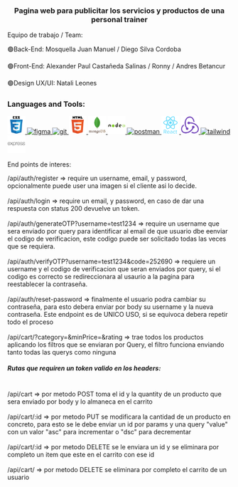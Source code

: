<h3 align="center">Pagina web para publicitar los servicios y productos de una personal trainer</h3>

<p align="left">
</p>

Equipo de trabajo / Team:

🟢Back-End: Mosquella Juan Manuel / Diego Silva Cordoba

🟢Front-End: Alexander Paul Castañeda Salinas / Ronny / Andres Betancur

🟢Design UX/UI: Natali Leones

<h3 align="left">Languages and Tools:</h3>
<p align="left"> <a href="https://www.w3schools.com/css/" target="_blank" rel="noreferrer"> <img src="https://raw.githubusercontent.com/devicons/devicon/master/icons/css3/css3-original-wordmark.svg" alt="css3" width="40" height="40"/> </a>  <a href="https://www.figma.com/" target="_blank" rel="noreferrer"> <img src="https://www.vectorlogo.zone/logos/figma/figma-icon.svg" alt="figma" width="40" height="40"/> </a> <a href="https://git-scm.com/" target="_blank" rel="noreferrer"> <img src="https://www.vectorlogo.zone/logos/git-scm/git-scm-icon.svg" alt="git" width="40" height="40"/> </a> <a href="https://www.w3.org/html/" target="_blank" rel="noreferrer"> <img src="https://raw.githubusercontent.com/devicons/devicon/master/icons/html5/html5-original-wordmark.svg" alt="html5" width="40" height="40"/> </a> <a href="https://www.mongodb.com/" target="_blank" rel="noreferrer"> <img src="https://raw.githubusercontent.com/devicons/devicon/master/icons/mongodb/mongodb-original-wordmark.svg" alt="mongodb" width="40" height="40"/> </a> <a href="https://nodejs.org" target="_blank" rel="noreferrer"> <img src="https://raw.githubusercontent.com/devicons/devicon/master/icons/nodejs/nodejs-original-wordmark.svg" alt="nodejs" width="40" height="40"/> </a> <a href="https://postman.com" target="_blank" rel="noreferrer"> <img src="https://www.vectorlogo.zone/logos/getpostman/getpostman-icon.svg" alt="postman" width="40" height="40"/> </a> <a href="https://reactjs.org/" target="_blank" rel="noreferrer"> <img src="https://raw.githubusercontent.com/devicons/devicon/master/icons/react/react-original-wordmark.svg" alt="react" width="40" height="40"/> </a> <a href="https://redux.js.org" target="_blank" rel="noreferrer"> <img src="https://raw.githubusercontent.com/devicons/devicon/master/icons/redux/redux-original.svg" alt="redux" width="40" height="40"/> </a> <a href="https://tailwindcss.com/" target="_blank" rel="noreferrer"> <img src="https://www.vectorlogo.zone/logos/tailwindcss/tailwindcss-icon.svg" alt="tailwind" width="40" height="40"/> </a> <a href="https://expressjs.com" target="_blank" rel="noreferrer"> <img src="https://raw.githubusercontent.com/devicons/devicon/master/icons/express/express-original-wordmark.svg" alt="express" width="40" height="40"/> </a></p>

End points de interes:

/api/auth/register => require un username, email, y password, opcionalmente puede user una imagen si el cliente asi lo decide.
<br>
<br>
/api/auth/login => require un email, y password, en caso de dar una respuesta con status 200 devuelve un token.
<br>
<br>
/api/auth/generateOTP?username=test1234 => require un username que sera enviado por query para identificar al email de que usuario dbe eenviar el codigo de verificacion, este codigo puede ser solicitado todas las veces que se requiera.
<br>
<br>
/api/auth/verifyOTP?username=test1234&code=252690 => requiere un username y el codigo de verificacion que seran enviados por query, si el codigo es correcto se redireccionara al usaurio a la pagina para reestablecer la contraseña.
<br>
<br>
/api/auth/reset-password => finalmente el usuario podra cambiar su contraseña, para esto debera enviar por body su username y la nueva contraseña. Este endpoint es de UNICO USO, si se equivoca debera repetir todo el proceso
<br>
<br>
/api/cart/?category=&minPrice=&rating => trae todos los productos aplicando los filtros que se enviaran por Query, el filtro funciona enviando tanto todas las querys como ninguna
<br>

<h5> Rutas que requiren un token valido en los headers: </h5>
<br>
/api/cart =>  por metodo POST toma el id y la quantity de un producto que sera enviado por body y lo almaneca en el carrito
<br>
<br>
/api/cart/:id => por metodo PUT se modificara la cantidad de un producto en concreto, para esto se le debe enviar un id por params y una query "value" con un valor "asc" para incrementar o "dsc" para decrementar
<br>
<br>
/api/cart/:id => por metodo DELETE se le enviara un id y se eliminara por completo un item que este en el carrito con ese id
<br>
<br>
/api/cart/ => por metodo DELETE se eliminara por completo el carrito de un usuario
